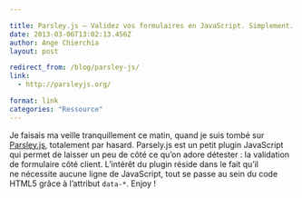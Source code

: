 ```yaml
---

title: Parsley.js – Validez vos formulaires en JavaScript. Simplement.
date: 2013-03-06T13:02:13.456Z
author: Ange Chierchia
layout: post

redirect_from: /blog/parsley-js/
link:
  - http://parsleyjs.org/

format: link
categories: "Ressource"
---
```

Je faisais ma veille tranquillement ce matin, quand je suis tombé sur [Parsley.js](http://parsleyjs.org "Javascript forms validation. Powerful, UX aware & Dead simple."), totalement par hasard. Parsely.js est un petit plugin JavaScript qui permet de laisser un peu de côté ce qu&rsquo;on adore détester : la validation de formulaire côté client. L&rsquo;intérêt du plugin réside dans le fait qu&rsquo;il ne nécessite aucune ligne de JavaScript, tout se passe au sein du code HTML5 grâce à l&rsquo;attribut `data-*`. Enjoy !
